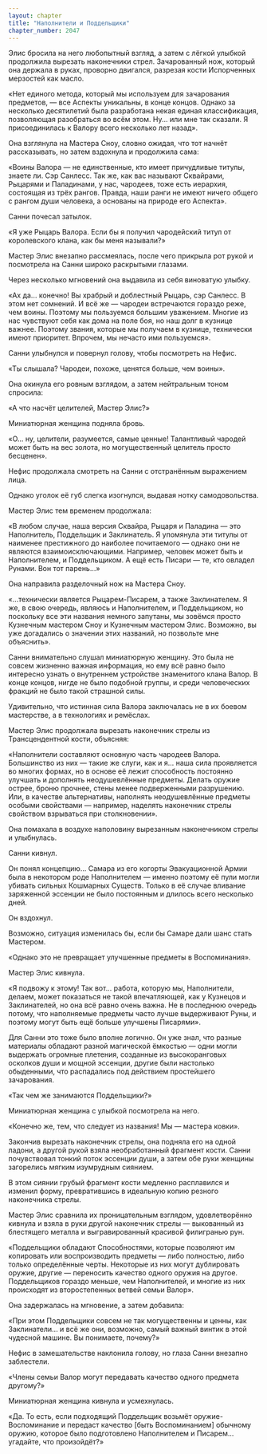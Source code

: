 ```yaml
---
layout: chapter
title: "Наполнители и Поддельщики"
chapter_number: 2047
---
```




Элис бросила на него любопытный взгляд, а затем с лёгкой улыбкой продолжила вырезать наконечники стрел. Зачарованный нож, который она держала в руках, проворно двигался, разрезая кости Испорченных мерзостей как масло.

«Нет единого метода, который мы используем для зачарования предметов, — все Аспекты уникальны, в конце концов. Однако за несколько десятилетий была разработана некая единая классификация, позволяющая разобраться во всём этом. Ну... или мне так сказали. Я присоединилась к Валору всего несколько лет назад».

Она взглянула на Мастера Сноу, словно ожидая, что тот начнёт рассказывать, но затем вздохнула и продолжила сама:

«Воины Валора — не единственные, кто имеет причудливые титулы, знаете ли. Сэр Санлесс. Так же, как вас называют Сквайрами, Рыцарями и Паладинами, у нас, чародеев, тоже есть иерархия, состоящая из трёх рангов. Правда, наши ранги не имеют ничего общего с рангом души человека, а основаны на природе его Аспекта».

Санни почесал затылок.

«Я уже Рыцарь Валора. Если бы я получил чародейский титул от королевского клана, как бы меня называли?»

Мастер Элис внезапно рассмеялась, после чего прикрыла рот рукой и посмотрела на Санни широко раскрытыми глазами.

Через несколько мгновений она выдавила из себя виноватую улыбку.

«Ах да... конечно! Вы храбрый и доблестный Рыцарь, сэр Санлесс. В этом нет сомнений. И всё же — чародеи встречаются гораздо реже, чем воины. Поэтому мы пользуемся большим уважением. Многие из нас чувствуют себя как дома на поле боя, но наш долг в кузнице важнее. Поэтому звания, которые мы получаем в кузнице, технически имеют приоритет. Впрочем, мы нечасто ими пользуемся».

Санни улыбнулся и повернул голову, чтобы посмотреть на Нефис.

«Ты слышала? Чародеи, похоже, ценятся больше, чем воины».

Она окинула его ровным взглядом, а затем нейтральным тоном спросила:

«А что насчёт целителей, Мастер Элис?»

Миниатюрная женщина подняла бровь.

«О... ну, целители, разумеется, самые ценные! Талантливый чародей может быть на вес золота, но могущественный целитель просто бесценен».

Нефис продолжала смотреть на Санни с отстранённым выражением лица.

Однако уголок её губ слегка изогнулся, выдавая нотку самодовольства.

Мастер Элис тем временем продолжала:

«В любом случае, наша версия Сквайра, Рыцаря и Паладина — это Наполнитель, Поддельщик и Заклинатель. Я упомянула эти титулы от наименее престижного до наиболее почитаемого — однако они не являются взаимоисключающими. Например, человек может быть и Наполнителем, и Поддельщиком. А ещё есть Писари — те, кто овладел Рунами. Вон тот парень...»

Она направила разделочный нож на Мастера Сноу.

«...технически является Рыцарем-Писарем, а также Заклинателем. Я же, в свою очередь, являюсь и Наполнителем, и Поддельщиком, но поскольку все эти названия немного запутаны, мы зовёмся просто Кузнечным мастером Сноу и Кузнечным мастером Элис. Возможно, вы уже догадались о значении этих названий, но позвольте мне объяснить».

Санни внимательно слушал миниатюрную женщину. Это была не совсем жизненно важная информация, но ему всё равно было интересно узнать о внутреннем устройстве знаменитого клана Валор. В конце концов, нигде не было подобной группы, и среди человеческих фракций не было такой страшной силы.

Удивительно, что истинная сила Валора заключалась не в их боевом мастерстве, а в технологиях и ремёслах.

Мастер Элис продолжала вырезать наконечник стрелы из Трансцендентной кости, объясняя:

«Наполнители составляют основную часть чародеев Валора. Большинство из них — такие же слуги, как и я... наша сила проявляется во многих формах, но в основе её лежит способность постоянно улучшать и дополнять неодушевлённые предметы. Делать оружие острее, броню прочнее, стены менее подверженными разрушению. Или, в качестве альтернативы, наполнять неодушевлённые предметы особыми свойствами — например, наделять наконечник стрелы свойством взрываться при столкновении».

Она помахала в воздухе наполовину вырезанным наконечником стрелы и улыбнулась.

Санни кивнул.

Он понял концепцию... Самара из его когорты Эвакуационной Армии была в некотором роде Наполнителем — именно поэтому её пули могли убивать сильных Кошмарных Существ. Только в её случае вливание заряженной эссенции не было постоянным и длилось всего несколько дней.

Он вздохнул.

Возможно, ситуация изменилась бы, если бы Самаре дали шанс стать Мастером.

«Однако это не превращает улучшенные предметы в Воспоминания».

Мастер Элис кивнула.

«Я подвожу к этому! Так вот... работа, которую мы, Наполнители, делаем, может показаться не такой впечатляющей, как у Кузнецов и Заклинателей, но она всё равно очень важна. Не в последнюю очередь потому, что наполняемые предметы часто лучше выдерживают Руны, и поэтому могут быть ещё больше улучшены Писарями».

Для Санни это тоже было вполне логично. Он уже знал, что разные материалы обладают разной магической ёмкостью — одни могли выдержать огромные плетения, созданные из высокоранговых осколков души и мощной эссенции, другие были настолько обыденными, что распадались под действием простейшего зачарования.

«Так чем же занимаются Поддельщики?»

Миниатюрная женщина с улыбкой посмотрела на него.

«Конечно же, тем, что следует из названия! Мы — мастера ковки».

Закончив вырезать наконечник стрелы, она подняла его на одной ладони, а другой рукой взяла необработанный фрагмент кости. Санни почувствовал тонкий поток эссенции души, а затем обе руки женщины загорелись мягким изумрудным сиянием.

В этом сиянии грубый фрагмент кости медленно расплавился и изменил форму, превратившись в идеальную копию резного наконечника стрелы.

Мастер Элис сравнила их проницательным взглядом, удовлетворённо кивнула и взяла в руки другой наконечник стрелы — выкованный из блестящего металла и выгравированный красивой филигранью рун.

«Поддельщики обладают Способностями, которые позволяют им копировать или воспроизводить предметы — либо полностью, либо только определённые черты. Некоторые из них могут дублировать оружие, другие — переносить качество одного оружия на другое. Поддельщиков гораздо меньше, чем Наполнителей, и многие из них происходят из второстепенных ветвей семьи Валор».

Она задержалась на мгновение, а затем добавила:

«При этом Поддельщики совсем не так могущественны и ценны, как Заклинатели... и всё же они, возможно, самый важный винтик в этой чудесной машине. Вы понимаете, почему?»

Нефис в замешательстве наклонила голову, но глаза Санни внезапно заблестели.

«Члены семьи Валор могут передавать качество одного предмета другому?»

Миниатюрная женщина кивнула и усмехнулась.

«Да. То есть, если подходящий Поддельщик возьмёт оружие-Воспоминание и передаст качество [быть Воспоминанием] обычному оружию, которое было подготовлено Наполнителем и Писарем... угадайте, что произойдёт?»

